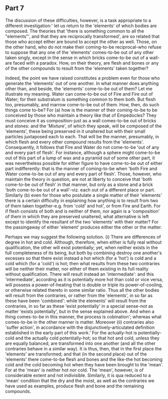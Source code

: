 ## Part 7

The discussion of these difficulties, however, is a task appropriate to a different investigation:' let us return to the 'elements' of which bodies are composed.
The theories that 'there is something common to all the "elements"', and that they are reciprocally transformed', are so related that those who accept either are bound to accept the other as well.
Those, on the other hand, who do not make their coming-to-be reciprocal-who refuse to suppose that any one of the 'elements' comes-to-be out of any other taken singly, except in the sense in which bricks come-to-be out of a wall-are faced with a paradox.
How, on their theory, are flesh and bones or any of the other compounds to result from the 'elements' taken together?

Indeed, the point we have raised constitutes a problem even for those who generate the 'elements' out of one another.
In what manner does anything other than, and beside, the 'elements' come-to-be out of them?
Let me illustrate my meaning.
Water can come-to-be out of Fire and Fire out of Water; for their substralum is something common to them both.
But flesh too, presumably, and marrow come-to-be out of them.
How, then, do such things come to-be?
For (a) how is the manner of their coming-to-be to be conceived by those who maintain a theory like that of Empedocles?
They must conceive it as composition-just as a wall comes-to-be out of bricks and stones: and the 'Mixture', of which they speak, will be composed of the 'elements', these being preserved in it unaltered but with their small particles juxtaposed each to each.
That will be the manner, presumably, in which flesh and every other compound results from the 'elements'.
Consequently, it follows that Fire and Water do not come-to-be 'out of any and every part of flesh'.
For instance, although a sphere might come-to-be out of this part of a lump of wax and a pyramid out of some other part, it was nevertheless possible for either figure to have come-to-be out of either part indifferently: that is the manner of coming-to-be when 'both Fire and Water come-to-be out of any and every part of flesh'.
Those, however, who maintain the theory in question, are not at liberty to conceive that 'both come-to-be out of flesh' in that manner, but only as a stone and a brick 'both come-to-be out of a wall'-viz.
each out of a different place or part.
Similarly (b) even for those who postulate a single matter of their 'elements' there is a certain difficulty in explaining how anything is to result from two of them taken together-e.g.
from 'cold' and hot', or from Fire and Earth.
For if flesh consists of both and is neither of them, nor again is a 'composition' of them in which they are preserved unaltered, what alternative is left except to identify the resultant of the two 'elements' with their matter?
For the passingaway of either 'element' produces either the other or the matter.

Perhaps we may suggest the following solution.
(i) There are differences of degree in hot and cold.
Although, therefore, when either is fully real without qualification, the other will exist potentially; yet, when neither exists in the full completeness of its being, but both by combining destroy one another's excesses so that there exist instead a hot which (for a 'hot') is cold and a cold which (for a 'cold') is hot; then what results from these two contraries will be neither their matter, nor either of them existing in its full reality without qualification.
There will result instead an 'intermediate': and this 'intermediate', according as it is potentially more hot than cold or vice versa, will possess a power-of-heating that is double or triple its power-of-cooling, or otherwise related thereto in some similar ratio.
Thus all the other bodies will result from the contraries, or rather from the 'elements', in so far as these have been 'combined': while the elements' will result from the contraries, in so far as these 'exist potentially' in a special sense-not as matter 'exists potentially', but in the sense explained above.
And when a thing comes-to-be in this manner, the process is cobination'; whereas what comes-to-be in the other manner is matter.
Moreover (ii) contraries also 'suffer action', in accordance with the disjunctively-articulated definition established in the early part of this work.'
For the actually-hot is potentially-cold and the actually cold potentially-hot; so that hot and cold, unless they are equally balanced, are transformed into one another (and all the other contraries behave in a similar way).
It is thus, then, that in the first place the 'elements' are transformed; and that (in the second place) out of the 'elements' there come-to-be flesh and bones and the like-the hot becoming cold and the cold becoming hot when they have been brought to the 'mean'.
For at the 'mean' is neither hot nor cold.
The 'mean', however, is of considerable extent and not indivisible.
Similarly, it is qua reduced to a 'mean' condition that the dry and the moist, as well as the contraries we have used as examples, produce flesh and bone and the remaining compounds.


